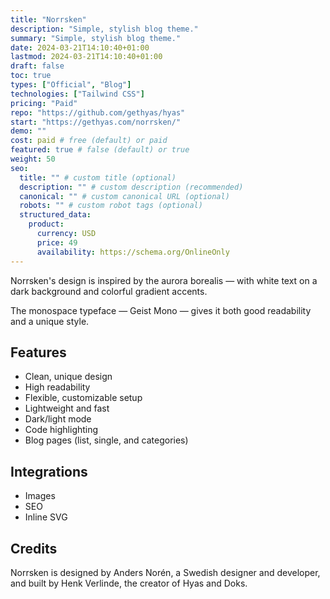 ```yaml
---
title: "Norrsken"
description: "Simple, stylish blog theme."
summary: "Simple, stylish blog theme."
date: 2024-03-21T14:10:40+01:00
lastmod: 2024-03-21T14:10:40+01:00
draft: false
toc: true
types: ["Official", "Blog"]
technologies: ["Tailwind CSS"]
pricing: "Paid"
repo: "https://github.com/gethyas/hyas"
start: "https://gethyas.com/norrsken/"
demo: ""
cost: paid # free (default) or paid
featured: true # false (default) or true
weight: 50
seo:
  title: "" # custom title (optional)
  description: "" # custom description (recommended)
  canonical: "" # custom canonical URL (optional)
  robots: "" # custom robot tags (optional)
  structured_data:
    product:
      currency: USD
      price: 49
      availability: https://schema.org/OnlineOnly
---
```


Norrsken's design is inspired by the aurora borealis — with white text on a dark background and colorful gradient accents.

The monospace typeface — Geist Mono — gives it both good readability and a unique style.

## Features

- Clean, unique design
- High readability
- Flexible, customizable setup
- Lightweight and fast
- Dark/light mode
- Code highlighting
- Blog pages (list, single, and categories)

## Integrations

- Images
- SEO
- Inline SVG

## Credits

Norrsken is designed by Anders Norén, a Swedish designer and developer, and built by Henk Verlinde, the creator of Hyas and Doks.
